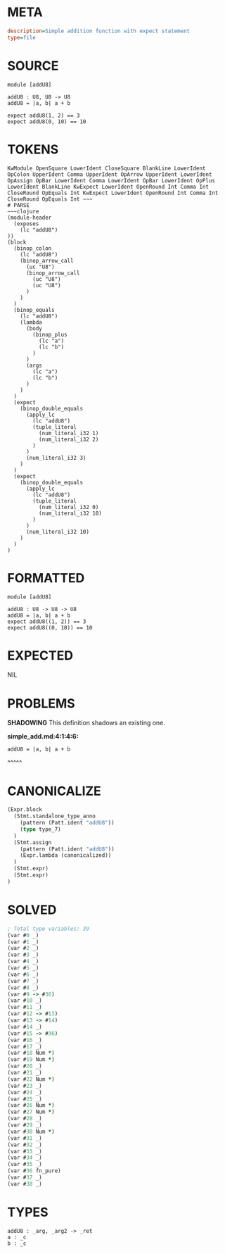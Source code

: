 # META
~~~ini
description=Simple addition function with expect statement
type=file
~~~
# SOURCE
~~~roc
module [addU8]

addU8 : U8, U8 -> U8
addU8 = |a, b| a + b

expect addU8(1, 2) == 3
expect addU8(0, 10) == 10
~~~
# TOKENS
~~~text
KwModule OpenSquare LowerIdent CloseSquare BlankLine LowerIdent OpColon UpperIdent Comma UpperIdent OpArrow UpperIdent LowerIdent OpAssign OpBar LowerIdent Comma LowerIdent OpBar LowerIdent OpPlus LowerIdent BlankLine KwExpect LowerIdent OpenRound Int Comma Int CloseRound OpEquals Int KwExpect LowerIdent OpenRound Int Comma Int CloseRound OpEquals Int ~~~
# PARSE
~~~clojure
(module-header
  (exposes
    (lc "addU8")
))
(block
  (binop_colon
    (lc "addU8")
    (binop_arrow_call
      (uc "U8")
      (binop_arrow_call
        (uc "U8")
        (uc "U8")
      )
    )
  )
  (binop_equals
    (lc "addU8")
    (lambda
      (body
        (binop_plus
          (lc "a")
          (lc "b")
        )
      )
      (args
        (lc "a")
        (lc "b")
      )
    )
  )
  (expect
    (binop_double_equals
      (apply_lc
        (lc "addU8")
        (tuple_literal
          (num_literal_i32 1)
          (num_literal_i32 2)
        )
      )
      (num_literal_i32 3)
    )
  )
  (expect
    (binop_double_equals
      (apply_lc
        (lc "addU8")
        (tuple_literal
          (num_literal_i32 0)
          (num_literal_i32 10)
        )
      )
      (num_literal_i32 10)
    )
  )
)
~~~
# FORMATTED
~~~roc
module [addU8]

addU8 : U8 -> U8 -> U8
addU8 = |a, b| a + b
expect addU8((1, 2)) == 3
expect addU8((0, 10)) == 10
~~~
# EXPECTED
NIL
# PROBLEMS
**SHADOWING**
This definition shadows an existing one.

**simple_add.md:4:1:4:6:**
```roc
addU8 = |a, b| a + b
```
^^^^^


# CANONICALIZE
~~~clojure
(Expr.block
  (Stmt.standalone_type_anno
    (pattern (Patt.ident "addU8"))
    (type type_7)
  )
  (Stmt.assign
    (pattern (Patt.ident "addU8"))
    (Expr.lambda (canonicalized))
  )
  (Stmt.expr)
  (Stmt.expr)
)
~~~
# SOLVED
~~~clojure
; Total type variables: 39
(var #0 _)
(var #1 _)
(var #2 _)
(var #3 _)
(var #4 _)
(var #5 _)
(var #6 _)
(var #7 _)
(var #8 _)
(var #9 -> #36)
(var #10 _)
(var #11 _)
(var #12 -> #13)
(var #13 -> #14)
(var #14 _)
(var #15 -> #36)
(var #16 _)
(var #17 _)
(var #18 Num *)
(var #19 Num *)
(var #20 _)
(var #21 _)
(var #22 Num *)
(var #23 _)
(var #24 _)
(var #25 _)
(var #26 Num *)
(var #27 Num *)
(var #28 _)
(var #29 _)
(var #30 Num *)
(var #31 _)
(var #32 _)
(var #33 _)
(var #34 _)
(var #35 _)
(var #36 fn_pure)
(var #37 _)
(var #38 _)
~~~
# TYPES
~~~roc
addU8 : _arg, _arg2 -> _ret
a : _c
b : _c
~~~
